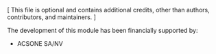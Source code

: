 [ This file is optional and contains additional credits, other than authors,
contributors, and maintainers. ]

The development of this module has been financially supported by:

- ACSONE SA/NV
